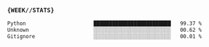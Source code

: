 ### `{WEEK//STATS}` 
<!--START_SECTION:waka-->

```txt
Python                      █████████████████████████   99.37 %
Unknown                     ░░░░░░░░░░░░░░░░░░░░░░░░░   00.62 %
Gitignore                   ░░░░░░░░░░░░░░░░░░░░░░░░░   00.01 %
```

<!--END_SECTION:waka-->
